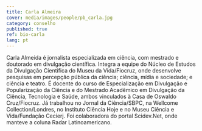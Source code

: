 ```yaml
---
title: Carla Almeira
cover: media/images/people/pb_carla.jpg
category: conselho
published: true
ref: bio-carla
lang: pt
---
```


Carla Almeida é jornalista especializada em ciência, com mestrado e doutorado em divulgação científica. Integra a equipe do Núcleo de Estudos da Divulgação Científica do Museu da Vida/Fiocruz, onde desenvolve pesquisas em percepção pública da ciência; ciência, mídia e sociedade; e ciência e teatro. É docente do curso de Especialização em Divulgação e Popularização da Ciência e do Mestrado Acadêmico em Divulgação da Ciência, Tecnologia e Saúde, ambos vinculados à Casa de Oswaldo Cruz/Fiocruz. Já trabalhou no Jornal da Ciência/SBPC, na Wellcome Collection/Londres, no Instituto Ciência Hoje e no Museu Ciência e Vida/Fundação Cecierj. Foi colaboradora do portal Scidev.Net, onde manteve a coluna Radar Latinoamericano.